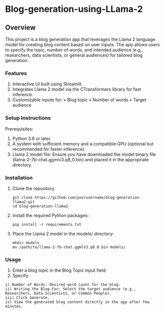 # Blog-generation-using-LLama-2

## Overview
This project is a blog generation app that leverages the Llama 2 language model for creating blog content based on user inputs. The app allows users to specify the topic, number of words, and intended audience (e.g., researchers, data scientists, or general audiences) for tailored blog generation.

 ### Features
1. Interactive UI built using Streamlit.
2. Integrates Llama 2 model via the CTransformers library for fast inference.
3. Customizable inputs for:
 • Blog topic
 • Number of words
 • Target audience

### Setup Instructions
Prerequisites:

1. Python 3.8 or later.
2. A system with sufficient memory and a compatible GPU (optional but recommended for faster inference).
3. Llama 2 model file: Ensure you have downloaded the model binary file (llama-2-7b-chat.ggmlv3.q8_0.bin) and placed it in the appropriate directory.

### Installation
1. Clone the repository:
   ```
   git clone https://github.com/yourusername/blog-generation-llama2.git
   cd blog-generation-llama2
   ```
2. Install the required Python packages:

   ```
   pip install -r requirements.txt
   ```
3. Place the Llama 2 model in the models/ directory:
   ```
   mkdir models
   mv /path/to/llama-2-7b-chat.ggmlv3.q8_0.bin models/
   ```

  ### Usage
  1. Enter a blog topic in the Blog Topic input field.
  2. Specify:
     
    i) Number of Words: Desired word count for the blog.
    ii) Writing the Blog For: Select the target audience (e.g., Researchers, Data Scientists, or Common People).
    iii) Click Generate.
    iv) View the generated blog content directly in the app after few minutes.
 
